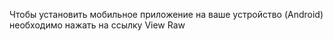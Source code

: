 Чтобы установить мобильное приложение на ваше устройство (Android) необходимо нажать на ссылку View Raw
